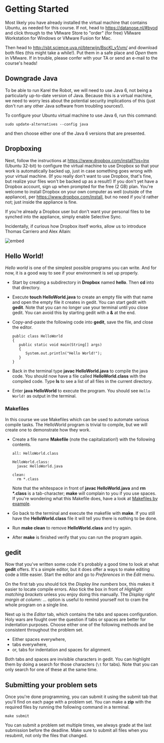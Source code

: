 # Getting Started

Most likely you have already installed the virtual machine that contains Ubuntu, as
needed for this course. If not, head to <https://datanose.nl/#byod> and click
through to the VMware Store to "order" (for free) VMware Workstation for
Windows or VMware Fusion for Mac.

Then head to <http://sbt.science.uva.nl/bterwijn/BscKI_y1/vm/> and download
both files (this might take a while!). Put them in a safe place and *Open* them
in VMware. If in trouble, please confer with your TA or send an e-mail to the
course's heads!

## Downgrade Java

To be able to run Karel the Robot, we will need to use Java 6, not being a
particularly up-to-date version of Java. Because this is a virtual machine, we
need to worry less about the potential security implications of this (just
don't run any other Java software from troubling sources!).

To configure your Ubuntu virtual machine to use Java 6, run this command:

    sudo update-alternatives --config java

and then choose either one of the Java 6 versions that are presented.

## Dropboxing

Next, follow the instructions at <https://www.dropbox.com/install?os=lnx>
(Ubuntu 32-bit) to configure the virtual machine to use Dropbox so that your
work is automatically backed up, just in case something goes wrong with your
virtual machine. (If you really don't want to use Dropbox, that's fine, but
realize your files won't be backed up as a result!) If you don't yet have a
Dropbox account, sign up when prompted for the free (2 GB) plan. You're welcome
to install Dropbox on your own computer as well (outside of the appliance), per
<https://www.dropbox.com/install>, but no need if you'd rather not; just inside
the appliance is fine.

If you're already a Dropbox user but don't want your personal files to be
synched into the appliance, simply enable Selective Sync.

Incidentally, if curious how Dropbox itself works, allow us to introduce Thomas
Carriero and Alex Allain:

![embed](https://www.youtube.com/embed/VECV6r9s5SE?rel=0)

## Hello World!

*Hello world* is one of the simplest possible programs you can write. And for
now, it is a good way to see if your environment is set up properly.
 
* Start by creating a subdirectory in **Dropbox** named **hello**. Then **cd** into that
  directory.

* Execute **touch HelloWorld.java** to create an empty file with that name and
  open the empty file it creates in gedit. You can start gedit with **gedit**.
  Note that you can no longer use your terminal until you close gedit. You can
  avoid this by starting gedit with a **&** at the end.

* Copy-and-paste the following code into **gedit**, save the file, and close the
  editor.
  
      public class HelloWorld
      {
         public static void main(String[] args)
         {
            System.out.println("Hello World!");
         }
      }
  
* Back in the terminal type **javac HelloWorld.java** to compile the java
  code. You should now have a file called **HelloWorld.class** with the compiled
  code. Type **ls** to see a list of all files in the current directory.

* Enter **java HelloWorld** to execute the program. You should see `Hello World!`
  as output in the terminal.

### Makefiles

In this course we use Makefiles which can be used to automate various compile
tasks. The HelloWorld program is trivial to compile, but we will create one to
demonstrate how they work.

* Create a file name **Makefile** (note the capitalization!) with the following
  contents.
  
      all: HelloWorld.class
      
      HelloWorld.class:
      	javac HelloWorld.java
      
      clean:
      	rm *.class
  
  Note that the whitespace in front of **javac HelloWorld.java** and
  **rm \*.class** is a tab-character; **make** will complain to you if you use
  spaces. If you're wondering what this Makefile does, have a look at
  [Makefiles by example].

* Go back to the terminal and execute the makefile with **make**. If you still
  have the **HelloWorld.class** file it will tell you there is nothing to be done.

* Run **make clean** to remove **HelloWorld.class** and try again.

* After **make** is finished verify that you can run the program again.

[Makefiles by example]: http://mrbook.org/tutorials/make/

## gedit

Now that you've written some code it's probably a good time to look at what
**gedit** offers. It's a simple editor, but it does offer a ways to make editing
code a little easier. Start the editor and go to *Preferences* in the *Edit*
menu.

On the first tab you should tick the *Display line numbers* box, this makes it
easier to locate compile errors. Also tick the box in front of *Highlight
matching brackets* unless you enjoy doing this manually. The *Display right
margin at column: ...* option is useful to remind yourself not to cram the whole
program on a single line.

Next up is the *Editor* tab, which contains the tabs and spaces
configuration. Holy wars are fought over the question if tabs or spaces are
better for indentation purposes. Choose either one of the following methods and
be consistent throughout the problem set.

* Either spaces everywhere,
* tabs everywhere,
* or, tabs for indentation and spaces for alignment.

Both tabs and spaces are invisible characters in gedit. You can highlight them
by doing a search for those characters (`\t` for tabs). Note that you can only
search for one of these at the same time.

## Submitting your problem sets

Once you're done programming, you can submit it using the submit tab that
you'll find on each page with a problem set. You can make a **zip** with the
required files by running the following command in a terminal.

    make submit

You can submit a problem set multiple times, we always grade at the last
submission before the deadline. Make sure to submit all files when you resubmit,
not only the files that changed.
